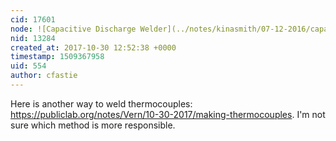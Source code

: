 ```yaml
---
cid: 17601
node: ![Capacitive Discharge Welder](../notes/kinasmith/07-12-2016/capacitive-discharge-welder)
nid: 13284
created_at: 2017-10-30 12:52:38 +0000
timestamp: 1509367958
uid: 554
author: cfastie
---
```


Here is another way to weld thermocouples: https://publiclab.org/notes/Vern/10-30-2017/making-thermocouples. I'm not sure which method is more responsible.

